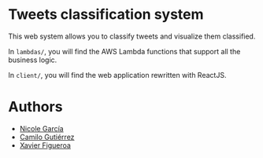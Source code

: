 # Tweets classification system
This web system allows you to classify tweets and visualize them classified.

In `lambdas/`, you will find the AWS Lambda functions that support all the business logic.

In `client/`, you will find the web application rewritten with ReactJS.

# Authors
- [Nicole García](https://github.com/nicolsss)
- [Camilo Gutiérrez](https://github.com/abimaell95)
- [Xavier Figueroa](https://github.com/xavierfigueroav)
